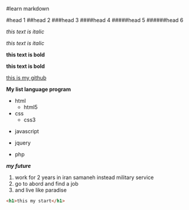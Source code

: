 #learn markdown

<!-- Head -->
#head 1
##head 2
###head 3
####head 4
#####head 5
######head 6

<!--  Emphasis -->

*this text is italic*

_this text is italic_

<!-- Strong -->

**this text is bold**

__this text is bold__

<!-- Link -->

[this is my github](https://github.com/pedram-enayati-kashani, 'pedram enayati kashani')

<!-- List -->
**My list language program**
+ html
    + html5
+ css
    - css3
- javascript
* jquery
+ php

<!-- order list -->
***my future***
1. work for 2 years in iran samaneh instead military service
1. go to abord and find a job
2. and live like paradise

```html
<h1>this my start</h1>
```

